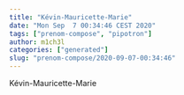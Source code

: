 ```yaml
---
title: "Kévin-Mauricette-Marie"
date: "Mon Sep  7 00:34:46 CEST 2020"
tags: ["prenom-compose", "pipotron"]
author: m1ch3l
categories: ["generated"]
slug: "prenom-compose/2020-09-07-00:34:46"
---
```


Kévin-Mauricette-Marie
